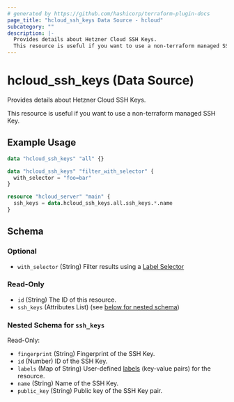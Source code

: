 ```yaml
---
# generated by https://github.com/hashicorp/terraform-plugin-docs
page_title: "hcloud_ssh_keys Data Source - hcloud"
subcategory: ""
description: |-
  Provides details about Hetzner Cloud SSH Keys.
  This resource is useful if you want to use a non-terraform managed SSH Key.
---
```


# hcloud_ssh_keys (Data Source)

Provides details about Hetzner Cloud SSH Keys.

This resource is useful if you want to use a non-terraform managed SSH Key.

## Example Usage

```terraform
data "hcloud_ssh_keys" "all" {}

data "hcloud_ssh_keys" "filter_with_selector" {
  with_selector = "foo=bar"
}

resource "hcloud_server" "main" {
  ssh_keys = data.hcloud_ssh_keys.all.ssh_keys.*.name
}
```

<!-- schema generated by tfplugindocs -->
## Schema

### Optional

- `with_selector` (String) Filter results using a [Label Selector](https://docs.hetzner.cloud/#label-selector)

### Read-Only

- `id` (String) The ID of this resource.
- `ssh_keys` (Attributes List) (see [below for nested schema](#nestedatt--ssh_keys))

<a id="nestedatt--ssh_keys"></a>
### Nested Schema for `ssh_keys`

Read-Only:

- `fingerprint` (String) Fingerprint of the SSH Key.
- `id` (Number) ID of the SSH Key.
- `labels` (Map of String) User-defined [labels](https://docs.hetzner.cloud/#labels) (key-value pairs) for the resource.
- `name` (String) Name of the SSH Key.
- `public_key` (String) Public key of the SSH Key pair.

